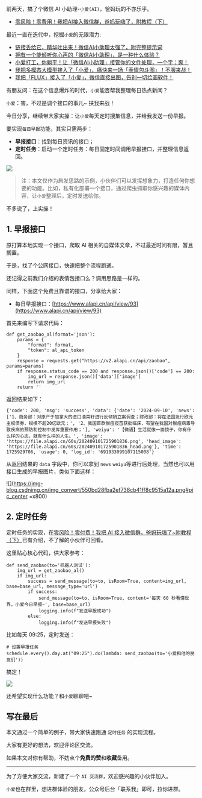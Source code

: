 ﻿
前两天，搞了个微信 AI 小助理-`小爱(AI)`，爸妈玩的不亦乐乎。
- [零风险！零费用！我把AI接入微信群，爸妈玩嗨了，附教程（下）](https://blog.csdn.net/u010522887/article/details/141882177)

最近一直在迭代中，挖掘`小爱`的无限潜力:
- [链接丢给它，精华吐出来！微信AI小助理太强了，附完整提示词](https://blog.csdn.net/u010522887/article/details/141924070)
- [拥有一个能倾听你心声的「微信AI小助理」，是一种什么体验？](https://blog.csdn.net/u010522887/article/details/141986065)
- [小爱打工，你躺平！让「微信AI小助理」接管你的文件处理，一个字：爽！](https://blog.csdn.net/u010522887/article/details/142023012)
- [我把多模态大模型接入了「小爱」，痛快来一场「表情包斗图」！不服来战！](https://blog.csdn.net/u010522887/article/details/142038164)
- [我把「FLUX」接入了「小爱」，微信直接出图，告别一切绘画软件！](https://blog.csdn.net/u010522887/article/details/142074429)


有朋友问：在这个信息爆炸的时代，`小爱`能否帮我整理每日热点新闻？

`小爱`：害，不过是调个接口的事儿~ 扶我来战！

今日分享，继续带大家实操：让`小爱`每天定时搜集信息，并给我发送一份早报。

要实现`每日早报`功能，其实只需两步：
- **早报接口**：找到每日资讯的接口；
- **定时任务**：启动一个定时任务：每日固定时间调用早报接口，并整理信息返回。


![](https://img-blog.csdnimg.cn/img_convert/cc7b119407c0c6380ba74d112bcd4359.png)

> 注：本文仅作为启发思路的示例，小伙伴们可以发挥想象力，打造任何你想要的功能。比如，私有化部署一个接口，通过爬虫抓取你感兴趣的媒体内容，让`小爱`整理后，定时发送给你。

不多说了，上实操！

## 1. 早报接口

原打算本地实现一个接口，爬取 AI 相关的自媒体文章，不过最近时间有限，暂且搁置。

于是，找了个公网接口，快速把整个流程跑通。

还记得之前我们介绍的表情包接口么？调用思路是一样的。

同样，下面这个免费且靠谱的接口，分享给大家：

- 每日早报接口：[https://www.alapi.cn/api/view/93](https://www.alapi.cn/api/view/93)

首先来编写下请求代码：

```
def get_zaobao_al(format='json'):
    params = {
        "format": format,
        "token": al_api_token
    }
    response = requests.get("https://v2.alapi.cn/api/zaobao", params=params)
    if response.status_code == 200 and response.json()['code'] == 200:
        img_url = response.json()['data']['image']
        return img_url
    return ''
```

返回结果如下：

```
{'code': 200, 'msg': 'success', 'data': {'date': '2024-09-10', 'news': ['1、商务部：对原产于加拿大的进口油菜籽进行反倾销立案调查；财政部：将在法国发行欧元主权债券，规模不超20亿欧元；', '2、我国首款猴痘疫苗获批临床，有望在我国对猴痘病毒导致疾病的预防和控制中发挥重要作用；'], 'weiyu': '【微语】生活就像一面镜子，你有什么样的心态，就有什么样的人生。', 'image': 'https://file.alapi.cn/60s/202409101725901836.png', 'head_image': 'https://file.alapi.cn/60s/202409101725901836_head.png'}, 'time': 1725929706, 'usage': 0, 'log_id': '691933099107115008'}
```

从返回结果的 `data` 字段中，你可以拿到 `news` `weiyu`等进行后处理，当然也可以用接口生成的早报图片，类似下面这样：

![](https://img-blog.csdnimg.cn/img_convert/550bd28fba2ef738cb41ff8c9515a12a.png#pic_center =x800)

## 2. 定时任务

定时任务的实现，在[零风险！零付费！我把 AI 接入微信群，爸妈玩嗨了~附教程（下）](https://zhuanlan.zhihu.com/p/718126892)已有介绍，不了解的小伙伴可回看。

这里贴心核心代码，供大家参考：
```
def send_zaobao(to='机器人测试'):
    img_url = get_zaobao_al()
    if img_url:
        success = send_message(to=to, isRoom=True, content=img_url, base=base_url, message_type='url')
        if success:
            send_message(to=to, isRoom=True, content='每天 60 秒看懂世界，小爱今日早报~', base=base_url)
            logging.info(f"发送早报成功")
        else:
            logging.info(f"发送早报失败")
```


比如每天 09:25，定时发送：

```
# 设置早报任务
schedule.every().day.at("09:25").do(lambda: send_zaobao(to='小爱和他的朋友们'))
```

搞定！

![](https://img-blog.csdnimg.cn/img_convert/cc7b119407c0c6380ba74d112bcd4359.png)

还希望实现什么功能？和`小爱`聊聊吧~

## 写在最后

本文通过一个简单的例子，带大家快速跑通 `定时任务` 的实现流程。

大家有更好的想法，欢迎评论区交流。

如果本文对你有帮助，不妨点个**免费的赞**和**收藏**备用。

--- 
为了方便大家交流，新建了一个 `AI 交流群`，欢迎感兴趣的小伙伴加入。

`小爱`也在群里，想进群体验的朋友，公众号后台「联系我」即可，拉你进群。


